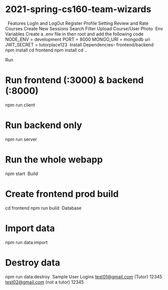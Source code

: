 # 2021-spring-cs160-team-wizards
​
​
Features 
LogIn and LogOut
Register
Profile Setting 
Review and Rate Courses
Create New Sessions
Search Filter
Upload Course/User Photo
​
Env Variables 
Create a .env file in then root and add the following code
NODE_ENV = development
PORT = 8000
MONGO_URI = mongodb uri
JWT_SECRET = tutorplace123
​
Install Dependencies- frontend/backend
npm install
cd frontend 
npm install
​cd ..

Run 
# Run frontend (:3000) & backend (:8000)
npm run client
​
# Run backend only
npm run server

# Run the whole webapp
npm start
​
Build
# Create frontend prod build
cd frontend
npm run build
​
Database
# Import data
npm run data:import
​
# Destroy data
npm run data:destroy
​
Sample User Logins
test01@gmail.com (Tutor)
12345
​
test02@gmail.com (not a tutor)
12345